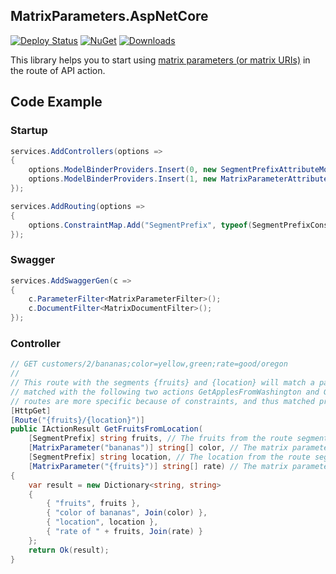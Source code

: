 ## MatrixParameters.AspNetCore

[![Deploy Status](https://github.com/EdwOK/MatrixParameters.AspNetCore/actions/workflows/cicd.yml/badge.svg)](https://github.com/EdwOK/MatrixParameters.AspNetCore/actions/workflows/cicd.yml)
[![NuGet](https://img.shields.io/nuget/v/MatrixParameters.AspNetCore.svg)](https://www.nuget.org/packages/MatrixParameters.AspNetCore)
[![Downloads](https://img.shields.io/nuget/dt/MatrixParameters.AspNetCore.svg)](https://www.nuget.org/packages/MatrixParameters.AspNetCore/)

This library helps you to start using [matrix parameters (or matrix URIs)](http://www.w3.org/DesignIssues/MatrixURIs.html) in the route of API action.

## Code Example

### Startup
```csharp
services.AddControllers(options =>
{
    options.ModelBinderProviders.Insert(0, new SegmentPrefixAttributeModelBinderProvider());
    options.ModelBinderProviders.Insert(1, new MatrixParameterAttributeModelBinderProvider());
});

services.AddRouting(options =>
{
    options.ConstraintMap.Add("SegmentPrefix", typeof(SegmentPrefixConstraint));
});
```

### Swagger
```csharp
services.AddSwaggerGen(c =>
{
    c.ParameterFilter<MatrixParameterFilter>();
    c.DocumentFilter<MatrixDocumentFilter>();
});
```

### Controller
```csharp
// GET customers/2/bananas;color=yellow,green;rate=good/oregon
//
// This route with the segments {fruits} and {location} will match a path with two segments if they are not 
// matched with the following two actions GetApplesFromWashington and GetApplesFromLocation. Both of their 
// routes are more specific because of constraints, and thus matched prior to this.
[HttpGet]
[Route("{fruits}/{location}")]
public IActionResult GetFruitsFromLocation(
    [SegmentPrefix] string fruits, // The fruits from the route segment {fruits}.
    [MatrixParameter("bananas")] string[] color, // The matrix parameter color from the segment starting with "bananas". It is matched only if the fruits is "apples".
    [SegmentPrefix] string location, // The location from the route segment {location}.
    [MatrixParameter("{fruits}")] string[] rate) // The matrix parameter rate from the route segment "{fruits}".
{
    var result = new Dictionary<string, string>
    {
        { "fruits", fruits },
        { "color of bananas", Join(color) },
        { "location", location },
        { "rate of " + fruits, Join(rate) }
    };
    return Ok(result);
}
```
